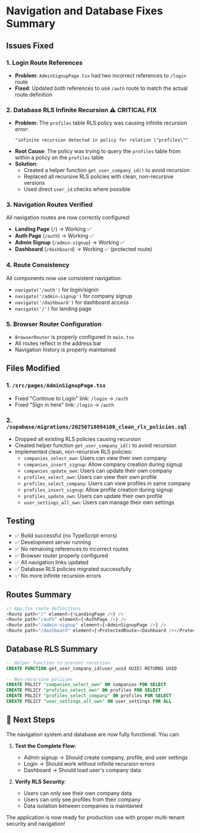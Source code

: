 # Navigation and Database Fixes Summary

## Issues Fixed

### 1. Login Route References
- **Problem**: `AdminSignupPage.tsx` had two incorrect references to `/login` route
- **Fixed**: Updated both references to use `/auth` route to match the actual route definition

### 2. Database RLS Infinite Recursion ⚠️ **CRITICAL FIX**
- **Problem**: The `profiles` table RLS policy was causing infinite recursion error:
  ```
  "infinite recursion detected in policy for relation \"profiles\""
  ```
- **Root Cause**: The policy was trying to query the `profiles` table from within a policy on the `profiles` table
- **Solution**: 
  - Created a helper function `get_user_company_id()` to avoid recursion
  - Replaced all recursive RLS policies with clean, non-recursive versions
  - Used direct `user_id` checks where possible

### 3. Navigation Routes Verified
All navigation routes are now correctly configured:

- **Landing Page** (`/`) → Working ✅
- **Auth Page** (`/auth`) → Working ✅  
- **Admin Signup** (`/admin-signup`) → Working ✅
- **Dashboard** (`/dashboard`) → Working ✅ (protected route)

### 4. Route Consistency
All components now use consistent navigation:
- `navigate('/auth')` for login/signin
- `navigate('/admin-signup')` for company signup  
- `navigate('/dashboard')` for dashboard access
- `navigate('/')` for landing page

### 5. Browser Router Configuration
- `BrowserRouter` is properly configured in `main.tsx`
- All routes reflect in the address bar
- Navigation history is properly maintained

## Files Modified

### 1. **`/src/pages/AdminSignupPage.tsx`**
   - Fixed "Continue to Login" link: `/login` → `/auth`
   - Fixed "Sign in here" link: `/login` → `/auth`

### 2. **`/supabase/migrations/20250718094100_clean_rls_policies.sql`**
   - Dropped all existing RLS policies causing recursion
   - Created helper function `get_user_company_id()` to avoid recursion
   - Implemented clean, non-recursive RLS policies:
     - `companies_select_own`: Users can view their own company
     - `companies_insert_signup`: Allow company creation during signup
     - `companies_update_own`: Users can update their own company
     - `profiles_select_own`: Users can view their own profile
     - `profiles_select_company`: Users can view profiles in same company
     - `profiles_insert_signup`: Allow profile creation during signup
     - `profiles_update_own`: Users can update their own profile
     - `user_settings_all_own`: Users can manage their own settings

## Testing

- ✅ Build successful (no TypeScript errors)
- ✅ Development server running
- ✅ No remaining references to incorrect routes
- ✅ Browser router properly configured
- ✅ All navigation links updated
- ✅ Database RLS policies migrated successfully
- ✅ No more infinite recursion errors

## Routes Summary

```typescript
// App.tsx route definitions
<Route path="/" element={<LandingPage />} />
<Route path="/auth" element={<AuthPage />} />
<Route path="/admin-signup" element={<AdminSignupPage />} />
<Route path="/dashboard" element={<ProtectedRoute><Dashboard /></ProtectedRoute>} />
```

## Database RLS Summary

```sql
-- Helper function to prevent recursion
CREATE FUNCTION get_user_company_id(user_uuid UUID) RETURNS UUID

-- Non-recursive policies
CREATE POLICY "companies_select_own" ON companies FOR SELECT
CREATE POLICY "profiles_select_own" ON profiles FOR SELECT  
CREATE POLICY "profiles_select_company" ON profiles FOR SELECT
CREATE POLICY "user_settings_all_own" ON user_settings FOR ALL
```

## 🎯 Next Steps

The navigation system and database are now fully functional. You can:

1. **Test the Complete Flow**:
   - Admin signup → Should create company, profile, and user settings
   - Login → Should work without infinite recursion errors
   - Dashboard → Should load user's company data

2. **Verify RLS Security**:
   - Users can only see their own company data
   - Users can only see profiles from their company
   - Data isolation between companies is maintained

The application is now ready for production use with proper multi-tenant security and navigation!
